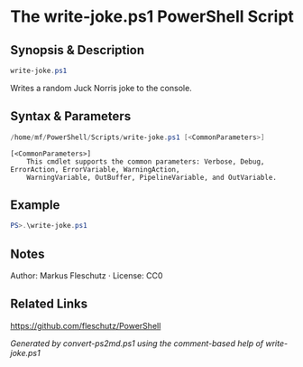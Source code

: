# The write-joke.ps1 PowerShell Script

## Synopsis & Description
```powershell
write-joke.ps1
```

Writes a random Juck Norris joke to the console.

## Syntax & Parameters
```powershell
/home/mf/PowerShell/Scripts/write-joke.ps1 [<CommonParameters>]
```

```
[<CommonParameters>]
    This cmdlet supports the common parameters: Verbose, Debug, ErrorAction, ErrorVariable, WarningAction, 
    WarningVariable, OutBuffer, PipelineVariable, and OutVariable.
```

## Example
```powershell
PS>.\write-joke.ps1
```


## Notes
Author: Markus Fleschutz · License: CC0

## Related Links
https://github.com/fleschutz/PowerShell

*Generated by convert-ps2md.ps1 using the comment-based help of write-joke.ps1*
